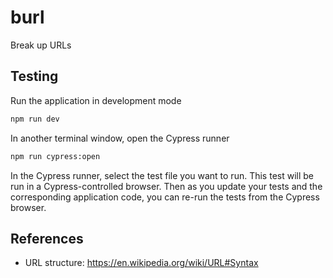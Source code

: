 # burl

Break up URLs

## Testing

Run the application in development mode

```bash
npm run dev
```

In another terminal window, open the Cypress runner

```bash
npm run cypress:open
```

In the Cypress runner, select the test file you want to run. This test will be run in a Cypress-controlled browser. Then as you update your tests and the corresponding application code, you can re-run the tests from the Cypress browser.

## References

- URL structure: https://en.wikipedia.org/wiki/URL#Syntax
